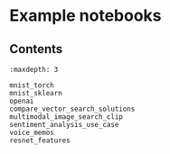 # Example notebooks

## Contents

```{toctree}
:maxdepth: 3

mnist_torch
mnist_sklearn
openai
compare_vector_search_solutions
multimodal_image_search_clip
sentiment_analysis_use_case
voice_memos
resnet_features
```